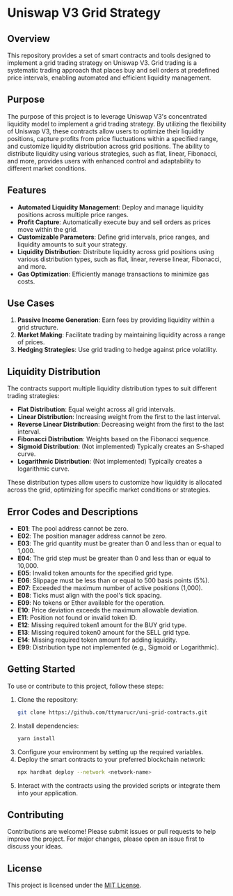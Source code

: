 # Uniswap V3 Grid Strategy

## Overview

This repository provides a set of smart contracts and tools designed to implement a grid trading strategy on Uniswap V3. Grid trading is a systematic trading approach that places buy and sell orders at predefined price intervals, enabling automated and efficient liquidity management.

## Purpose

The purpose of this project is to leverage Uniswap V3's concentrated liquidity model to implement a grid trading strategy. By utilizing the flexibility of Uniswap V3, these contracts allow users to optimize their liquidity positions, capture profits from price fluctuations within a specified range, and customize liquidity distribution across grid positions. The ability to distribute liquidity using various strategies, such as flat, linear, Fibonacci, and more, provides users with enhanced control and adaptability to different market conditions.

## Features

- **Automated Liquidity Management**: Deploy and manage liquidity positions across multiple price ranges.
- **Profit Capture**: Automatically execute buy and sell orders as prices move within the grid.
- **Customizable Parameters**: Define grid intervals, price ranges, and liquidity amounts to suit your strategy.
- **Liquidity Distribution**: Distribute liquidity across grid positions using various distribution types, such as flat, linear, reverse linear, Fibonacci, and more.
- **Gas Optimization**: Efficiently manage transactions to minimize gas costs.

## Use Cases

1. **Passive Income Generation**: Earn fees by providing liquidity within a grid structure.
2. **Market Making**: Facilitate trading by maintaining liquidity across a range of prices.
3. **Hedging Strategies**: Use grid trading to hedge against price volatility.

## Liquidity Distribution

The contracts support multiple liquidity distribution types to suit different trading strategies:

- **Flat Distribution**: Equal weight across all grid intervals.
- **Linear Distribution**: Increasing weight from the first to the last interval.
- **Reverse Linear Distribution**: Decreasing weight from the first to the last interval.
- **Fibonacci Distribution**: Weights based on the Fibonacci sequence.
- **Sigmoid Distribution**: (Not implemented) Typically creates an S-shaped curve.
- **Logarithmic Distribution**: (Not implemented) Typically creates a logarithmic curve.

These distribution types allow users to customize how liquidity is allocated across the grid, optimizing for specific market conditions or strategies.

## Error Codes and Descriptions

- **E01**: The pool address cannot be zero.
- **E02**: The position manager address cannot be zero.
- **E03**: The grid quantity must be greater than 0 and less than or equal to 1,000.
- **E04**: The grid step must be greater than 0 and less than or equal to 10,000.
- **E05**: Invalid token amounts for the specified grid type.
- **E06**: Slippage must be less than or equal to 500 basis points (5%).
- **E07**: Exceeded the maximum number of active positions (1,000).
- **E08**: Ticks must align with the pool's tick spacing.
- **E09**: No tokens or Ether available for the operation.
- **E10**: Price deviation exceeds the maximum allowable deviation.
- **E11**: Position not found or invalid token ID.
- **E12**: Missing required token1 amount for the BUY grid type.
- **E13**: Missing required token0 amount for the SELL grid type.
- **E14**: Missing required token amount for adding liquidity.
- **E99**: Distribution type not implemented (e.g., Sigmoid or Logarithmic).

## Getting Started

To use or contribute to this project, follow these steps:

1. Clone the repository:
    ```bash
    git clone https://github.com/ttymarucr/uni-grid-contracts.git
    ```
2. Install dependencies:
    ```bash
    yarn install
    ```
3. Configure your environment by setting up the required variables.
4. Deploy the smart contracts to your preferred blockchain network:
    ```bash
    npx hardhat deploy --network <network-name>
    ```
5. Interact with the contracts using the provided scripts or integrate them into your application.

## Contributing

Contributions are welcome! Please submit issues or pull requests to help improve the project. For major changes, please open an issue first to discuss your ideas.

## License

This project is licensed under the [MIT License](LICENSE).